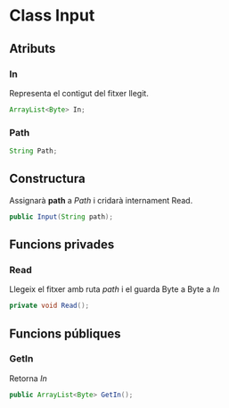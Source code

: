 # Class Input 

## Atributs

### In

Representa el contigut del fitxer llegit.

```java
ArrayList<Byte> In;
```

### Path

```java
String Path;
```

## Constructura

Assignarà **path** a *Path* i cridarà internament Read.

```java
public Input(String path);
```

## Funcions privades

### Read

Llegeix el fitxer amb ruta *path* i el guarda Byte a Byte a *In*

```java
private void Read();
```



## Funcions públiques

### GetIn

Retorna *In*

```java
public ArrayList<Byte> GetIn();
```

